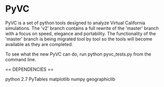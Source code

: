 PyVC
====

PyVC is a set of python tools designed to analyze Virtual California
simulations. The 'v2' branch contains a full rewrite of the 'master' branch with 
a focus on speed, elegance and portability. The functionality of the 'master' 
branch is being migrated tool by tool so the tools will become available as they
are completed.

To see what the new PyVC can do, run python pyvc_tests.py from the command line.

== DEPENDENCIES ==

python 2.7 
PyTables 
matplotlib 
numpy 
geographiclib